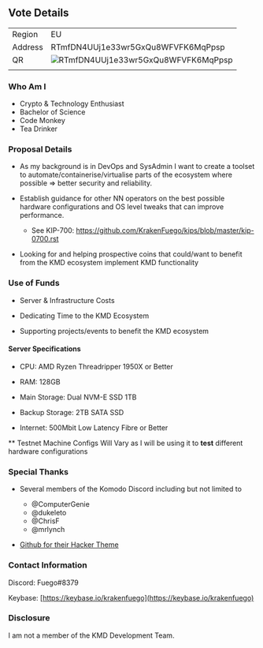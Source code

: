 ## Vote Details

|  |   |
|--|--|
| Region | EU |
| Address | RTmfDN4UUj1e33wr5GxQu8WFVFK6MqPpsp |
| QR | ![RTmfDN4UUj1e33wr5GxQu8WFVFK6MqPpsp](https://raw.githubusercontent.com/KrakenFuego/NotaryNodes/master/season4/candidates/fuego/fuego-qrcode.png) |
|  |   |

### Who Am I

- Crypto & Technology Enthusiast
- Bachelor of Science
- Code Monkey
- Tea Drinker

### Proposal Details

- As my background is in DevOps and SysAdmin I want to create a toolset to automate/containerise/virtualise parts of the ecosystem where possible => better security and reliability.

- Establish guidance for other NN operators on the best possible hardware configurations and OS level tweaks that can improve performance.
  - See KIP-700: https://github.com/KrakenFuego/kips/blob/master/kip-0700.rst


- Looking for and helping prospective coins that could/want to benefit from the KMD ecosystem implement KMD functionality

### Use of Funds

- Server & Infrastructure Costs

- Dedicating Time to the KMD Ecosystem

- Supporting projects/events to benefit the KMD ecosystem


#### Server Specifications

- CPU: AMD Ryzen Threadripper 1950X or Better

- RAM: 128GB

- Main Storage: Dual NVM-E SSD 1TB

- Backup Storage: 2TB SATA SSD

- Internet: 500Mbit Low Latency Fibre or Better

** Testnet Machine Configs Will Vary as I will be using it to **test** different hardware configurations


### Special Thanks

- Several members of the Komodo Discord including but not limited to
    - @ComputerGenie
    - @dukeleto
    - @ChrisF
    - @mrlynch


- [Github for their Hacker Theme](https://pages-themes.github.io/hacker/)

  

### Contact Information

Discord: Fuego#8379

Keybase: [https://keybase.io/krakenfuego](https://keybase.io/krakenfuego)

 
  

### Disclosure

I am not a member of the KMD Development Team.
